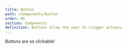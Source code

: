 ```yaml
---
title: Button
path: /components/button
order: 05
section: Components
definition: Buttons allow the user to trigger actions.
---
```


Buttons are so clickable!
